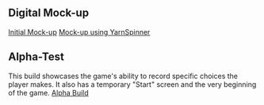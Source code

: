 ## Digital Mock-up
<a href="https://ctran15.github.io/Identity/Digital%20Mock%20Ups/Initial%20Attempt/">Initial Mock-up<a>
<a href="https://ctran15.github.io/Identity/Digital%20Mock%20Ups/YarnSpinner%20Attempt/">Mock-up using YarnSpinner<a>
  
## Alpha-Test
This build showcases the game's ability to record specific choices the player makes. It also has a temporary "Start" screen and the very beginning of the game.
<a href="https://ctran15.github.io/Identity/AlphaTest/">Alpha Build<a>
